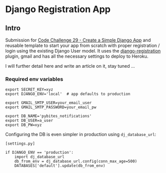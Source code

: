 # Django Registration App

## Intro
Submission for [Code Challenge 29 - Create a Simple Django App](https://pybit.es/codechallenge29.html) and reusable template to start your app from scratch with proper registration / login using the existing Django User model. It uses the [django-registration](https://django-registration.readthedocs.io/en/2.2/index.html) plugin, gmail and has all the necessary settings to deploy to Heroku. 

I will further detail here and write an article on it, stay tuned ...

### Required env variables

	export SECRET_KEY=xyz
	export DJANGO_ENV='local'  # app defaults to production

	export GMAIL_SMTP_USER=your_email_user
	export GMAIL_SMTP_PASSWORD=your_email_pw

	export DB_NAME='pybites_notifications'
	export DB_USER=a_user
	export DB_PW=xyz

Configuring the DB is even simpler in production using `dj_database_url`:
	
	[settings.py]

	if DJANGO_ENV == 'production':
		import dj_database_url
		db_from_env = dj_database_url.config(conn_max_age=500)
		DATABASES['default'].update(db_from_env)
